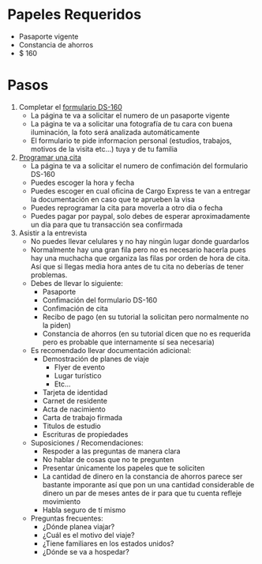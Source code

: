# Papeles Requeridos

* Pasaporte vigente
* Constancia de ahorros
* $ 160

# Pasos

1. Completar el [formulario DS-160](https://ceac.state.gov/genniv/)
    * La página te va a solicitar el numero de un pasaporte vigente
    * La página te va a solicitar una fotografía de tu cara con buena iluminación, la foto será analizada automáticamente
    * El formulario te pide informacion personal (estudios, trabajos, motivos de la visita etc...) tuya y de tu familia
2. [Programar una cita](https://cgifederal.secure.force.com/?language=Spanish&country=Honduras)
    * La página te va a solicitar el numero de confimación del formulario DS-160
    * Puedes escoger la hora y fecha
    * Puedes escoger en cual oficina de Cargo Express te van a entregar la documentación en caso que te aprueben la visa
    * Puedes reprogramar la cita para moverla a otro dia o fecha
    * Puedes pagar por paypal, solo debes de esperar aproximadamente un dia para que tu transacción sea confirmada
3. Asistir a la entrevista
    * No puedes llevar celulares y no hay ningún lugar donde guardarlos
    * Normalmente hay una gran fila pero no es necesario hacerla pues hay una muchacha que organiza las filas por orden de hora de cita. Así que si llegas media hora antes de tu cita no deberías de tener problemas.
    * Debes de llevar lo siguiente:
        * Pasaporte
        * Confimación del formulario DS-160
        * Confimación de cita
        * Recibo de pago (en su tutorial la solicitan pero normalmente no la piden)
        * Constancia de ahorros (en su tutorial dicen que no es requerida pero es probable que internamente sí sea necesaria)
    * Es recomendado llevar documentación adicional:
        * Demostración de planes de viaje
            * Flyer de evento
            * Lugar turístico
            * Etc...
        * Tarjeta de identidad
        * Carnet de residente
        * Acta de nacimiento
        * Carta de trabajo firmada
        * Titulos de estudio
        * Escrituras de propiedades
    * Suposiciones / Recomendaciones:
        * Respoder a las preguntas de manera clara
        * No hablar de cosas que no te pregunten
        * Presentar únicamente los papeles que te soliciten
        * La cantidad de dinero en la constancia de ahorros parece ser bastante imporante así que pon un una cantidad considerable de dinero un par de meses antes de ir para que tu cuenta refleje movimiento
        * Habla seguro de tí mismo
    * Preguntas frecuentes:
        * ¿Dónde planea viajar?
        * ¿Cuál es el motivo del viaje?
        * ¿Tiene familiares en los estados unidos?
        * ¿Dónde se va a hospedar?
